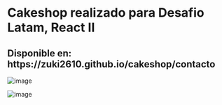 <h1>Cakeshop realizado para Desafio Latam, React II </h1>
<h2>Disponible en: https://zuki2610.github.io/cakeshop/contacto </h2>


![image](https://user-images.githubusercontent.com/110415057/224404180-5b442d40-4705-4f83-8ef4-e1401cb30d53.png)


![image](https://user-images.githubusercontent.com/110415057/224404208-f1544a17-20de-4dfc-9f80-7ba2bd38ad9a.png)
